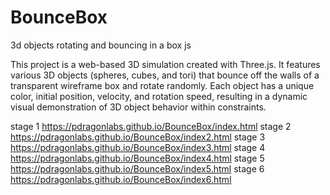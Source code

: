 # BounceBox
3d objects rotating and bouncing in a box js



This project is a web-based 3D simulation created with Three.js. It features various 3D objects (spheres, cubes, and tori) that bounce off the walls of a transparent wireframe box and rotate randomly. Each object has a unique color, initial position, velocity, and rotation speed, resulting in a dynamic visual demonstration of 3D object behavior within constraints.

stage 1 https://pdragonlabs.github.io/BounceBox/index.html
stage 2 https://pdragonlabs.github.io/BounceBox/index2.html
stage 3 https://pdragonlabs.github.io/BounceBox/index3.html
stage 4 https://pdragonlabs.github.io/BounceBox/index4.html
stage 5 https://pdragonlabs.github.io/BounceBox/index5.html
stage 6 https://pdragonlabs.github.io/BounceBox/index6.html
 
